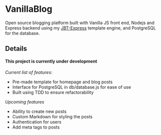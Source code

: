 # VanillaBlog

Open source blogging platform built with Vanilla JS front end, Nodejs and Express backend using my [JBT-Express](http://github.com/jordanbourne/templateengine) template engine, and PostgreSQL for the database.

## Details

#### This project is currently under development

*Current list of features:*
* Pre-made template for homepage and blog posts
* Interface for PostgreSQL in db/database.js for ease of use
* Built using TDD to ensure refactorability

*Upcoming features*
* Ability to create new posts
* Custom Markdown for styling the posts
* Authentication for users
* Add meta tags to posts
